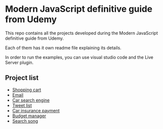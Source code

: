 # Modern JavaScript definitive guide from Udemy

This repo contains all the projects developed during the Modern JavaScript definitive guide from Udemy.

Each of them has it own readme file explaining its details. 

In order to run the examples, you can use visual studio code and the Live Server plugin. 

## Project list

* [Shopping cart](projects/shopping-cart/)
* [Email](projects/email/)
* [Car search engine](projects/car-search-engine/)
* [Tweet list](projects/tweet-list/)
* [Car insurance payment](projects/car-insurance-payment/)
* [Budget manager](projects/budget-manager/)
* [Search song](projects/search-song/)

